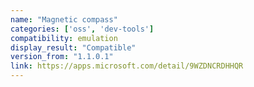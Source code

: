 ```yaml
---
name: "Magnetic compass"
categories: ['oss', 'dev-tools']
compatibility: emulation
display_result: "Compatible"
version_from: "1.1.0.1"
link: https://apps.microsoft.com/detail/9WZDNCRDHHQR
---
```

